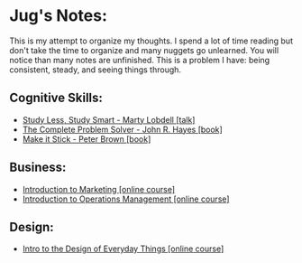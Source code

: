 # Jug's Notes:

This is my attempt to organize my thoughts. I spend a lot of time reading but don't take the time to organize and many nuggets go unlearned. You will notice than many notes are unfinished. This is a problem I have: being consistent, steady, and seeing things through.

## Cognitive Skills:

*	[Study Less, Study Smart - Marty Lobdell [talk]](https://github.com/jhadjar/Notes/blob/master/Cognitive%20Skills/Study%20Less%2C%20Study%20Smart%20-%20Marty%20Lobdell.MD)
*	[The Complete Problem Solver - John R. Hayes [book]](https://github.com/jhadjar/Notes/blob/master/Cognitive%20Skills/Notes%20-%20The%20Complete%20Problem%20Solver%20-%20John%20R.%20Hayes.MD)
* [Make it Stick - Peter Brown [book]](https://github.com/jhadjar/Notes/blob/master/Cognitive%20Skills/Make%20it%20Stick%20-%20Peter%20Brown.pdf)

## Business:

* [Introduction to Marketing [online course]](https://github.com/jhadjar/Notes/blob/master/Business/Introduction%20to%20Marketing%20-%20Notes.pdf)
* [Introduction to Operations Management [online course]](https://github.com/jhadjar/Notes/blob/master/Business/Introduction%20to%20Operations%20Management%20-%20Notes.pdf)

## Design:

*	[Intro to the Design of Everyday Things [online course]](https://github.com/jhadjar/Notes/blob/master/Design/Intro%20to%20the%20Design%20of%20Everyday%20Things.MD)
